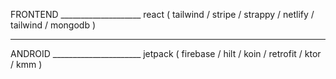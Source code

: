 FRONTEND ____________________ react ( tailwind / stripe / strappy / netlify / tailwind / mongodb )

---

ANDROID ______________________ jetpack ( firebase / hilt / koin / retrofit / ktor / kmm )
